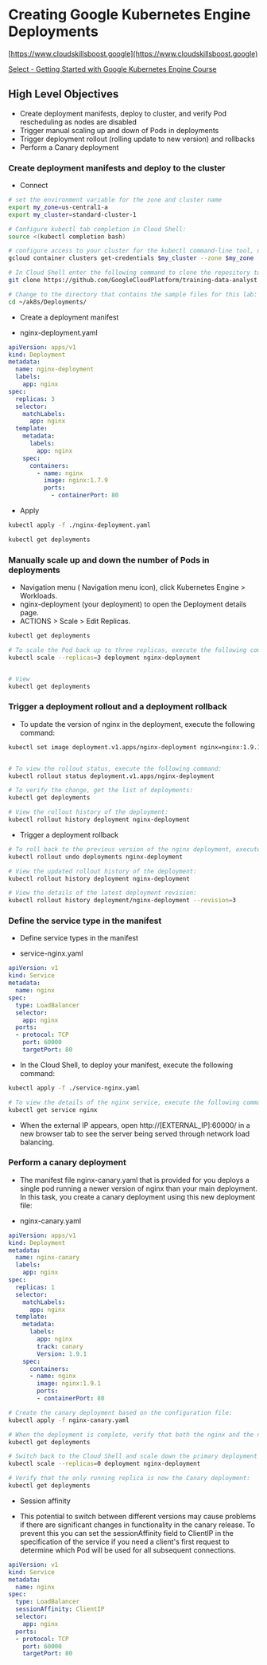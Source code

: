 # Creating Google Kubernetes Engine Deployments

[https://www.cloudskillsboost.google](https://www.cloudskillsboost.google)

[Select - Getting Started with Google Kubernetes Engine Course](https://www.cloudskillsboost.google)

## High Level Objectives

- Create deployment manifests, deploy to cluster, and verify Pod rescheduling as nodes are disabled
- Trigger manual scaling up and down of Pods in deployments
- Trigger deployment rollout (rolling update to new version) and rollbacks
- Perform a Canary deployment


### Create deployment manifests and deploy to the cluster

- Connect

```bash
# set the environment variable for the zone and cluster name
export my_zone=us-central1-a
export my_cluster=standard-cluster-1

# Configure kubectl tab completion in Cloud Shell:
source <(kubectl completion bash)

# configure access to your cluster for the kubectl command-line tool, using the following command:
gcloud container clusters get-credentials $my_cluster --zone $my_zone

# In Cloud Shell enter the following command to clone the repository to the lab Cloud Shell:
git clone https://github.com/GoogleCloudPlatform/training-data-analyst

# Change to the directory that contains the sample files for this lab:
cd ~/ak8s/Deployments/

```


- Create a deployment manifest

- nginx-deployment.yaml
```yaml
apiVersion: apps/v1
kind: Deployment
metadata:
  name: nginx-deployment
  labels:
    app: nginx
spec:
  replicas: 3
  selector:
    matchLabels:
      app: nginx
  template:
    metadata:
      labels:
        app: nginx
    spec:
      containers:
        - name: nginx
          image: nginx:1.7.9
          ports:
            - containerPort: 80
```

- Apply

```bash
kubectl apply -f ./nginx-deployment.yaml

kubectl get deployments
```

### Manually scale up and down the number of Pods in deployments

- Navigation menu ( Navigation menu icon), click Kubernetes Engine > Workloads.
- nginx-deployment (your deployment) to open the Deployment details page.
- ACTIONS > Scale > Edit Replicas.

```bash
kubectl get deployments

# To scale the Pod back up to three replicas, execute the following command:
kubectl scale --replicas=3 deployment nginx-deployment


# View
kubectl get deployments

```

### Trigger a deployment rollout and a deployment rollback


- To update the version of nginx in the deployment, execute the following command:

```bash
kubectl set image deployment.v1.apps/nginx-deployment nginx=nginx:1.9.1 --record


# To view the rollout status, execute the following command:
kubectl rollout status deployment.v1.apps/nginx-deployment

# To verify the change, get the list of deployments:
kubectl get deployments

# View the rollout history of the deployment:
kubectl rollout history deployment nginx-deployment
```

- Trigger a deployment rollback

```bash
# To roll back to the previous version of the nginx deployment, execute the following command:
kubectl rollout undo deployments nginx-deployment

# View the updated rollout history of the deployment:
kubectl rollout history deployment nginx-deployment

# View the details of the latest deployment revision:
kubectl rollout history deployment/nginx-deployment --revision=3
```


### Define the service type in the manifest

- Define service types in the manifest

- service-nginx.yaml

```yaml
apiVersion: v1
kind: Service
metadata:
  name: nginx
spec:
  type: LoadBalancer
  selector:
    app: nginx
  ports:
  - protocol: TCP
    port: 60000
    targetPort: 80
```

- In the Cloud Shell, to deploy your manifest, execute the following command:

```bash
kubectl apply -f ./service-nginx.yaml

# To view the details of the nginx service, execute the following command:
kubectl get service nginx
```

- When the external IP appears, open http://[EXTERNAL_IP]:60000/ in a new browser tab to see the server being served through network load balancing.


### Perform a canary deployment

- The manifest file nginx-canary.yaml that is provided for you deploys a single pod running a newer version of nginx than your main deployment. In this task, you create a canary deployment using this new deployment file:

- nginx-canary.yaml
```yaml
apiVersion: apps/v1
kind: Deployment
metadata:
  name: nginx-canary
  labels:
    app: nginx
spec:
  replicas: 1
  selector:
    matchLabels:
      app: nginx
  template:
    metadata:
      labels:
        app: nginx
        track: canary
        Version: 1.9.1
    spec:
      containers:
      - name: nginx
        image: nginx:1.9.1
        ports:
        - containerPort: 80
```


```bash
# Create the canary deployment based on the configuration file:
kubectl apply -f nginx-canary.yaml

# When the deployment is complete, verify that both the nginx and the nginx-canary deployments are present:
kubectl get deployments

# Switch back to the Cloud Shell and scale down the primary deployment to 0 replicas:
kubectl scale --replicas=0 deployment nginx-deployment

# Verify that the only running replica is now the Canary deployment:
kubectl get deployments
```


- Session affinity

- This potential to switch between different versions may cause problems if there are significant changes in functionality in the canary release. To prevent this you can set the sessionAffinity field to ClientIP in the specification of the service if you need a client's first request to determine which Pod will be used for all subsequent connections.

```yaml
apiVersion: v1
kind: Service
metadata:
  name: nginx
spec:
  type: LoadBalancer
  sessionAffinity: ClientIP
  selector:
    app: nginx
  ports:
  - protocol: TCP
    port: 60000
    targetPort: 80
```


